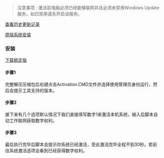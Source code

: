 > 注意事项 : 激活前电脑必须已经能够联网并且必须未禁用Windows Update服务，如已禁用请先开启该服务。

[查看历史更新记录](./updatelog-zh-cn.md)

[原版系统安装](./SystemInstall.md)

### 安装

[下载稳定版](https://github.com/TrustDec/windows-digital-authorization/archive/stable-v1.0.zip)

#### 步骤1

完整解压压缩包后右键点击Activation.CMD文件并选择使用管理员身份运行，然后会提示工具支持的版本。

#### 步骤2

接下来有几个选项默认情况下我们直接填写数字1来激活本机系统，输入后脚本自动工作联网获取数字权利。

#### 步骤3

最后执行完毕后脚本会提示你系统已经激活，至此激活完毕全程不到30秒。若前往系统激活选项会看到已经获得数字权利。